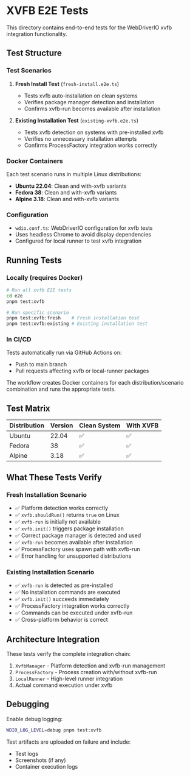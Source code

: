 # XVFB E2E Tests

This directory contains end-to-end tests for the WebDriverIO xvfb integration functionality.

## Test Structure

### Test Scenarios

1. **Fresh Install Test** (`fresh-install.e2e.ts`)
   - Tests xvfb auto-installation on clean systems
   - Verifies package manager detection and installation
   - Confirms xvfb-run becomes available after installation

2. **Existing Installation Test** (`existing-xvfb.e2e.ts`)
   - Tests xvfb detection on systems with pre-installed xvfb
   - Verifies no unnecessary installation attempts
   - Confirms ProcessFactory integration works correctly

### Docker Containers

Each test scenario runs in multiple Linux distributions:

- **Ubuntu 22.04**: Clean and with-xvfb variants
- **Fedora 38**: Clean and with-xvfb variants  
- **Alpine 3.18**: Clean and with-xvfb variants

### Configuration

- `wdio.conf.ts`: WebDriverIO configuration for xvfb tests
- Uses headless Chrome to avoid display dependencies
- Configured for local runner to test xvfb integration

## Running Tests

### Locally (requires Docker)

```bash
# Run all xvfb E2E tests
cd e2e
pnpm test:xvfb

# Run specific scenario
pnpm test:xvfb:fresh    # Fresh installation test
pnpm test:xvfb:existing # Existing installation test
```

### In CI/CD

Tests automatically run via GitHub Actions on:
- Push to main branch
- Pull requests affecting xvfb or local-runner packages

The workflow creates Docker containers for each distribution/scenario combination and runs the appropriate tests.

## Test Matrix

| Distribution | Version | Clean System | With XVFB |
|-------------|---------|--------------|-----------|
| Ubuntu      | 22.04   | ✅           | ✅        |
| Fedora      | 38      | ✅           | ✅        |
| Alpine      | 3.18    | ✅           | ✅        |

## What These Tests Verify

### Fresh Installation Scenario
- ✅ Platform detection works correctly
- ✅ `xvfb.shouldRun()` returns `true` on Linux
- ✅ `xvfb-run` is initially not available
- ✅ `xvfb.init()` triggers package installation
- ✅ Correct package manager is detected and used
- ✅ `xvfb-run` becomes available after installation
- ✅ ProcessFactory uses spawn path with xvfb-run
- ✅ Error handling for unsupported distributions

### Existing Installation Scenario  
- ✅ `xvfb-run` is detected as pre-installed
- ✅ No installation commands are executed
- ✅ `xvfb.init()` succeeds immediately
- ✅ ProcessFactory integration works correctly
- ✅ Commands can be executed under xvfb-run
- ✅ Cross-platform behavior is correct

## Architecture Integration

These tests verify the complete integration chain:
1. `XvfbManager` - Platform detection and xvfb-run management
2. `ProcessFactory` - Process creation with/without xvfb-run
3. `LocalRunner` - High-level runner integration
4. Actual command execution under xvfb

## Debugging

Enable debug logging:
```bash
WDIO_LOG_LEVEL=debug pnpm test:xvfb
```

Test artifacts are uploaded on failure and include:
- Test logs
- Screenshots (if any)
- Container execution logs